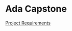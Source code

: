 # Ada Capstone
[Project Requirements](https://github.com/Ada-Developers-Academy/daily-curriculum/blob/master/topic_resources/capstone/capstone.md)
